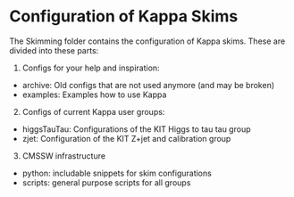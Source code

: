 Configuration of Kappa Skims
============================

The Skimming folder contains the configuration of Kappa skims.
These are divided into these parts:

1. Configs for your help and inspiration:
  - archive: Old configs that are not used anymore (and may be broken)
  - examples: Examples how to use Kappa
  
2. Configs of current Kappa user groups:
  - higgsTauTau: Configurations of the KIT Higgs to tau tau group
  - zjet: Configuration of the KIT Z+jet and calibration group

3. CMSSW infrastructure
  - python: includable snippets for skim configurations
  - scripts: general purpose scripts for all groups
